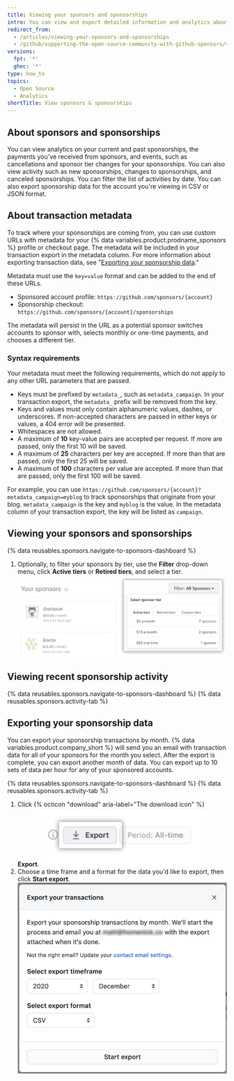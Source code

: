 ```yaml
---
title: Viewing your sponsors and sponsorships
intro: You can view and export detailed information and analytics about your sponsors and sponsorships.
redirect_from:
  - /articles/viewing-your-sponsors-and-sponsorships
  - /github/supporting-the-open-source-community-with-github-sponsors/viewing-your-sponsors-and-sponsorships
versions:
  fpt: '*'
  ghec: '*'
type: how_to
topics:
  - Open Source
  - Analytics
shortTitle: View sponsors & sponsorships
---
```


## About sponsors and sponsorships

You can view analytics on your current and past sponsorships, the payments you've received from sponsors, and events, such as cancellations and sponsor tier changes for your sponsorships. You can also view activity such as new sponsorships, changes to sponsorships, and canceled sponsorships. You can filter the list of activities by date. You can also export sponsorship data for the account you're viewing in CSV or JSON format.

## About transaction metadata 

To track where your sponsorships are coming from, you can use custom URLs with metadata for your {% data variables.product.prodname_sponsors %} profile or checkout page. The metadata will be included in your transaction export in the metadata column. For more information about exporting transaction data, see "[Exporting your sponsorship data](#exporting-your-sponsorship-data)."

Metadata must use the `key=value` format and can be added to the end of these URLs.

- Sponsored account profile: `https://github.com/sponsors/{account}`
- Sponsorship checkout: `https://github.com/sponsors/{account}/sponsorships`

The metadata will persist in the URL as a potential sponsor switches accounts to sponsor with, selects monthly or one-time payments, and chooses a different tier.

### Syntax requirements

Your metadata must meet the following requirements, which do not apply to any other URL parameters that are passed.

- Keys must be prefixed by `metadata_`, such as `metadata_campaign`. In your transaction export, the `metadata_` prefix will be removed from the key.
- Keys and values must only contain alphanumeric values, dashes, or underscores. If non-accepted characters are passed in either keys or values, a 404 error will be presented.
- Whitespaces are not allowed.
- A maximum of **10** key-value pairs are accepted per request. If more are passed, only the first 10 will be saved.
- A maximum of **25** characters per key are accepted. If more than that are passed, only the first 25 will be saved.
- A maximum of **100** characters per value are accepted. If more than that are passed, only the first 100 will be saved.

For example, you can use `https://github.com/sponsors/{account}?metadata_campaign=myblog` to track sponsorships that originate from your blog. `metadata_campaign` is the key and `myblog` is the value. In the metadata column of your transaction export, the key will be listed as `campaign`.

## Viewing your sponsors and sponsorships

{% data reusables.sponsors.navigate-to-sponsors-dashboard %}
1. Optionally, to filter your sponsors by tier, use the **Filter** drop-down menu, click **Active tiers** or **Retired tiers**, and select a tier.
  ![Drop-down menu to filter by tier](/assets/images/help/sponsors/filter-drop-down.png)

## Viewing recent sponsorship activity

{% data reusables.sponsors.navigate-to-sponsors-dashboard %}
{% data reusables.sponsors.activity-tab %}

## Exporting your sponsorship data

You can export your sponsorship transactions by month. {% data variables.product.company_short %} will send you an email with transaction data for all of your sponsors for the month you select. After the export is complete, you can export another month of data. You can export up to 10 sets of data per hour for any of your sponsored accounts.

{% data reusables.sponsors.navigate-to-sponsors-dashboard %}
{% data reusables.sponsors.activity-tab %}
1. Click {% octicon "download" aria-label="The download icon" %} **Export**.
  ![Export button](/assets/images/help/sponsors/export-all.png)
1. Choose a time frame and a format for the data you'd like to export, then click **Start export**.
  ![Options for data export](/assets/images/help/sponsors/export-your-sponsors.png)
